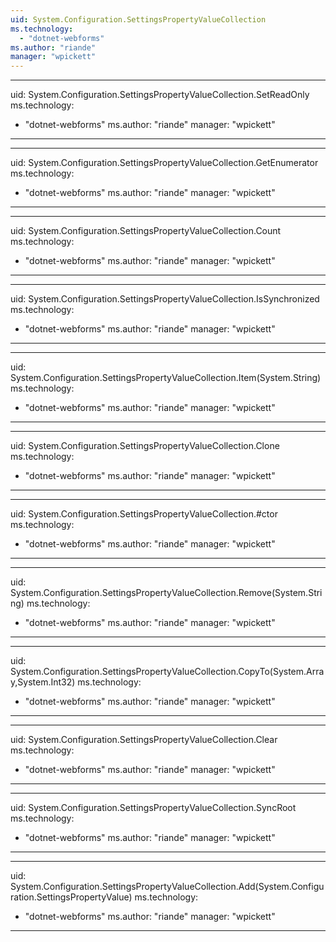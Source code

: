 ```yaml
---
uid: System.Configuration.SettingsPropertyValueCollection
ms.technology: 
  - "dotnet-webforms"
ms.author: "riande"
manager: "wpickett"
---
```


---
uid: System.Configuration.SettingsPropertyValueCollection.SetReadOnly
ms.technology: 
  - "dotnet-webforms"
ms.author: "riande"
manager: "wpickett"
---

---
uid: System.Configuration.SettingsPropertyValueCollection.GetEnumerator
ms.technology: 
  - "dotnet-webforms"
ms.author: "riande"
manager: "wpickett"
---

---
uid: System.Configuration.SettingsPropertyValueCollection.Count
ms.technology: 
  - "dotnet-webforms"
ms.author: "riande"
manager: "wpickett"
---

---
uid: System.Configuration.SettingsPropertyValueCollection.IsSynchronized
ms.technology: 
  - "dotnet-webforms"
ms.author: "riande"
manager: "wpickett"
---

---
uid: System.Configuration.SettingsPropertyValueCollection.Item(System.String)
ms.technology: 
  - "dotnet-webforms"
ms.author: "riande"
manager: "wpickett"
---

---
uid: System.Configuration.SettingsPropertyValueCollection.Clone
ms.technology: 
  - "dotnet-webforms"
ms.author: "riande"
manager: "wpickett"
---

---
uid: System.Configuration.SettingsPropertyValueCollection.#ctor
ms.technology: 
  - "dotnet-webforms"
ms.author: "riande"
manager: "wpickett"
---

---
uid: System.Configuration.SettingsPropertyValueCollection.Remove(System.String)
ms.technology: 
  - "dotnet-webforms"
ms.author: "riande"
manager: "wpickett"
---

---
uid: System.Configuration.SettingsPropertyValueCollection.CopyTo(System.Array,System.Int32)
ms.technology: 
  - "dotnet-webforms"
ms.author: "riande"
manager: "wpickett"
---

---
uid: System.Configuration.SettingsPropertyValueCollection.Clear
ms.technology: 
  - "dotnet-webforms"
ms.author: "riande"
manager: "wpickett"
---

---
uid: System.Configuration.SettingsPropertyValueCollection.SyncRoot
ms.technology: 
  - "dotnet-webforms"
ms.author: "riande"
manager: "wpickett"
---

---
uid: System.Configuration.SettingsPropertyValueCollection.Add(System.Configuration.SettingsPropertyValue)
ms.technology: 
  - "dotnet-webforms"
ms.author: "riande"
manager: "wpickett"
---
